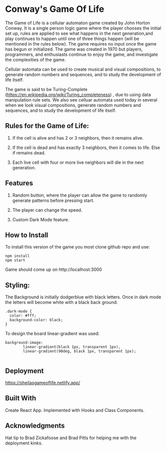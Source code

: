 # Conway's Game Of Life
The Game of Life is a cellular automaton game created by John Horton Conway. It is a single person logic game where the player chooses the initial set up, rules are applied to see what happens in the next generation,and play continues to happen until one of three things happen (will be mentioned in the rules below). The game requires no input once the game has begun or initialized. The game was created in 1970 but players, programmers, and enthusiasts continue to enjoy the game, and investigate the complexities of the game. 

Cellular automata can be used to create musical and visual compositions, to generate random numbers and sequences, and to study the development of life itself. 

The game is said to be Turing-Complete (https://en.wikipedia.org/wiki/Turing_completeness) , due to using data manipulation rule sets. We also see celluar automata used today in several  when we look visual compositions, generate random numbers and sequences, and to study the development of life itself.

## Rules for the Game of Life:
1. If the cell is alive and has 2 or 3 neighbors, then it remains alive. 

2. If the cell is dead and has exactly 3 neighbors, then it comes to life. Else if remains dead. 

3. Each live cell with four or more live neighbors will die in the next generation.

## Features
1. Random button, where the player can allow the game to randomly generate patterns before pressing start.

2. The player can change the speed.

3. Custom Dark Mode feature.

## How to Install
To install this version of the game you most clone github repo and use:
```
npm install
npm start
```
Game should come up on http://localhost:3000

## Styling:
The Background is initially dodgerblue with black letters. Once in dark mode the letters will become white with a black back ground. 

```
.dark-mode {
  color: #fff;
  background-color: black;
}
```
To design the board linear-gradient was used:
```
background-image:
        linear-gradient(black 1px, transparent 1px),
        linear-gradient(90deg, black 1px, transparent 1px);
       
```
## Deployment
https://sheilasgameoflife.netlify.app/

## Built With
Create React App. Implemented with Hooks and Class Components.



## Acknowledgments
Hat tip to Brad Zickafoose and Brad Pitts for helping me with the deployment kinks.